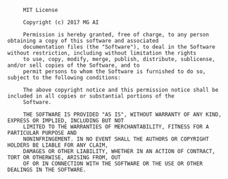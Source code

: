          MIT License
         
         Copyright (c) 2017 MG AI
         
         Permission is hereby granted, free of charge, to any person obtaining a copy of this software and associated
         documentation files (the "Software"), to deal in the Software without restriction, including without limitation the rights
         to use, copy, modify, merge, publish, distribute, sublicense, and/or sell copies of the Software, and to
         permit persons to whom the Software is furnished to do so, subject to the following conditions:
         
         The above copyright notice and this permission notice shall be included in all copies or substantial portions of the 
         Software.
         
         THE SOFTWARE IS PROVIDED "AS IS", WITHOUT WARRANTY OF ANY KIND, EXPRESS OR IMPLIED, INCLUDING BUT NOT 
         LIMITED TO THE WARRANTIES OF MERCHANTABILITY, FITNESS FOR A PARTICULAR PURPOSE AND
         NONINFRINGEMENT. IN NO EVENT SHALL THE AUTHORS OR COPYRIGHT HOLDERS BE LIABLE FOR ANY CLAIM,
         DAMAGES OR OTHER LIABILITY, WHETHER IN AN ACTION OF CONTRACT, TORT OR OTHERWISE, ARISING FROM, OUT
         OF OR IN CONNECTION WITH THE SOFTWARE OR THE USE OR OTHER DEALINGS IN THE SOFTWARE.
